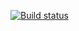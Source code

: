 [![Build status](https://ci.appveyor.com/api/projects/status/8o2pk6c8xiy1exip?svg=true)](https://ci.appveyor.com/project/shayu78/ahj-yarn-env)